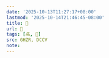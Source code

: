 ```yaml
---
date: '2025-10-13T11:27:17+08:00'
lastmod: '2025-10-14T21:46:45-08:00'
title: 󰖱
url: 󰖱
tags: [卨, 𥜾]
src: GHZR, DCCV
note:
---
```

